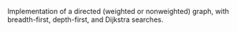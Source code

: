 Implementation of a directed (weighted or nonweighted) graph, with breadth-first, depth-first, and Dijkstra searches.
